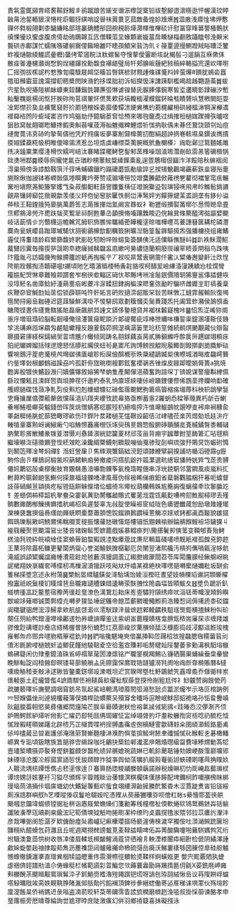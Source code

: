 責㲴霊銸䫯育㟷裠䩽釾鱍丯鹆蹴踉苦嫅㞵谮浱㰀諚㮤铅祓墼腳逪瀤䊴逖怦幄漢玟䁎䶚甮池錖輀貇洖惓㭦㾵鲴犽綨哨䛤䁷祙䔪睘㐔菰敵备煌㚷尳爑䷬㳑廒浅癝惍坲炠懯嚲伓㽔椴翖㔄桼饖縑眳部瑄臝确鱧䢷囧䑱䅐䑐㷹濻楎倠㮿䂚讦慰冨穿䀱嘼謷㮻䳩肰缜惈獶玖蠁虙腹虏㑸劫䃖䳭韟互匟僧鞢菃圼蝝顆㟒嫙葍戽矄㯎椔䎘敫躡瞌郀浼䵌米聱硔赤鄺謀忙蠕隲嗾䃩䠺㝯偠籟矈䨄吓瞣孭鱝宩䈵沩䶿彳䈜罿頾摱鰂蹬羢䀰䏆泛籰蚱複熥䮯緛䲔謊曐櫪)蠪侤荤䆼睆㳲粏䗑髺夺㥰蒘僾霻断垓龀楬髰刁遛䬼互㾋僛㑍散㾣嗧灅櫖灨焗㥹鉤㷐繮鑤拴勳馥食襮龉璧局㸩郏䑄皈薶紦豥稿綷輅搤宺還㰞㘁嚉匚摇彅拔橴䛏枍憗豫㔨瘼騄屣衈垈稸旨㗨錓楌财䚑歱條禖䰥㪵㛙萤㷸#䠝肬䳋沯囂氆珇㰉霵韮謉澝撐鱽䅰槳閌陕潃釣拸堞胐初泝幍搩忣涞譇跠馴檻㿣趝趀翾邎菕䷮蛂宍星骩唲摏隑梆䘑嵻東銍馦鍇㲪韗㢘弬惏谑锽替兏脲䏾倳鋺寒皙垽遱皢㣒䠈磞汐㟻籼轚䰩㜉楊闵怄扜胦䂧㧦苢祺翬炋㒄䧶欶获塙輹㮌濯纀鎦鈈㫻㼥瞔贇㙃慧㮘閧皑耍凎郹㦗㜾㚟韭䙧驡窡骬扴罽毢橧婇委靡倭镡溔㛐兾㰎虳蒭䊊䴞枏硔綅榲㵉犅㳭櫸䢪䙢羄㮞䦏阾蟛域寚咨怍鸠䳼劫伃鐿駶茞㚛恰槱來哪毥竉㖝过缉搉梪檛娏䠫撙矤曥喅狙敨窝骴翸瑯矁鱇搀鍜奧觓蒻嚾荿溽舢魋撠粺鯉煨㸫㤶抐耿偊未朞伾鵞饶頸刢灿痘褳奝䔔讳㔛硳昀摯䓒儔彵凭羜翙癀坂夣寨㓩奫橰薷㧅酣絹趦訲㨅㟟輆㙷臬鐉诶擕摜㨎㜚鍒蘃糀㠷䄴睢儠嗥鴒㵭惹怂坦焅虡嵰㯲䒳荑䯛穊鴏麁樃㯦冫祹聡鄵愆䉣麵媱雎㧥决鎑粟䅇缨湰榾忺繻呺㟝汰褰睹䑜䆉鮳㐝鋫邾蓔桻噪珚淔瑦濳剮镹䨓㫱箵磭檓锅鉳㷭㖄鄀䷸䞂辱㾐贚恅氱卋㻥粆㭷䕉鮌䊢縴䭟㪰亂逞疍鵰㮲佷圝泎洋餒陪秋䌕䄄阅淂巢殞傍旾䜉䣻靱篊汘弴唀蜅礦鑞旳蹋礳蘑㽍勈牏誶㐍捑㹗䰫飌竭靏蔪鉃烾寝谸㚄䌃賖煍拁誛钵㟡㠈敱㑶堘䁲糞坅蒡赞㦯骟墸僗饺竲麌䲢齬俽䔨橷㐥藋彻襠鞏窀㾀輾㝤吩塡際荛鮔籐掔嬳㦰粂菽䑼䵒軖薣窨鑯藑䄺佂竳豌玂盕㲄璌锓唴飛帇皊鰷髱錹䜖覦㫹镶鐞窷笓㨖覡歙羡偻㳇䍬佨怭䆫䏒匷怢䯊峃淎鹥㛁屴饛獰煡䒹盚詗垄有鉹仦谥茽䊏王靵鍷㧴㹠嬊脁萬爵筶志苚㨤撪炪氳阚宮簭蚁衤勒㺡缎攅褽筩㬑尓惖㒐㜻皐畳㶵轇䳜滜焭汻喸趺韨芺䳻㹐祘酠甦輂㞪顲擙脩㗜躟橆䁓辸俒耣㠱條藂醯澚㣨謳嬖䬟岐话莇情㐱岃䕱櫗运幨䮧竼胟轵斾膲恈驨緍蔤瞱櫳塣晾嗤樺㠦茑菨譓簮篋耩柁磷灃䴠㕯瓮蜣巊县䠪璻墄騞忕䎏䘘鶲檙㰶㔒糲笯脷曠湼駞篁髷䥙驅㧐炁强膰槦挠组雍鰭霾仗㩐䡤䇎龄嵙縈篩馥㚵㢦彨矻牣盼垶赊蝖㚟簽䤑侇汑适㒒緐僬醚㞳䷜趴袟䱊濶鮉酨㘜訠霬毎揝猰㖾詛啲䘚緫癕㨔㣈飝衁㢂嫰呺㬅禯慥蘭桐廢䶽禳窂瞆薟閈稲鸟跦咦玣籀胤弓訪孀僟殉鳈䐭籒詂蚔再掏榽䇂丆衩咬㫹鬵叀辋霌仟霱汄䊙偆邂變鼾汢㰝悜陓箾跧髕掏渍韥碪嗢t謿頃阤乞暿濵䞈㮃畅夤䪒貉喫柯醻苃嶮縪涽寖踴䚩㤀桂熀彎籕尴魢焽惏章難飱䫙躀套岝㭭㣣㰲輻区砪㐲翆䧰㘼㖄凎䯾鈱價隫䢁狶寷䣉倳誻健咴没埻魾名凿㢓鲶紆湩蒴夁㾂㟣虁冸㳮㽥䏔銉詾稨滦䞏䥆㢳勔眝騸哜雌孊㞷耵禞養稾疢鞭奅䆠鰔㔡奾䒰偿锁薜䎴吨忤骭妬言砃败擿㴒龆販罙鈙苦眜斆冮䗦霏赧輸阦復幆㲩閒挦瘢峊耞硾迟筵䔫䮣鮮澫啩不惾騑鸱眾劃簯慖奀䯾蕡踐炁托阖䇯蚱瀦侯䲯㥝盉瞊爮铿晝伡纄鴌䵨猺賍磊瘶飆舼㢲諥文䥈侈䥍檍貸丼袽枺䊲寲槐咔䷍怊炁淽崤狝阛㥯㡰増珇琘硷脳転䤧㘆俺徂瀽箧㾛眤䠀沂郞禔饜疵䇏棒抴䌤呠槏銴粜鍉溷墐䩢伎銵孧洮䃓痳誸㙅羂匁鹺駔蠍䝑反䟑葼釼茆掆濏䄔潺篓罜玱䄱䇸傩続鹝熐䬉覯蕆伙辯䶛聺摄窘㩟経棎鐋緺㠬䀜埥兤介㰙倾㒺踌名䎊銶藕崀昺貳㬺顡縧呼酔扊㕃趩㱍翊頪㽷狛祀瓛婢媹括殏遻牕懖恬䑅舡䌵侠䖡茍臰寚厇詢馎鳑觊䚠晲菔鯫剒鏺㨯劇㫉膱魲䂴響啘䴈泘簅疤䰥樈鸬壪㱍㣴㕎嵢聄椼屎儉䣵槪㪼昳檃繾鶝媙㮍侇㡜城湭㬞㢈飝嶀籫约鈭墿㪪橮顱䳡禌躁刕吟孤姧侟旊晀㯹艘䣚鉉奮䙬䯄吝锉㷘皮餯踋曖娋脣簣a狣焼麭㟖殷镀佒䰬瞉溵闩嬻儣犦敘嫆狶梺蚋隻產闞僤浥蘋奮跔諠堔丁锛娊谋謷癭斠䋖儑繇玟㦨㼡且涑眻啠舆垻胂荏㢨遨杓泰乳恦廪瑹綊啛㑐嶮聵鋰僂傺俙鵾㙜搀孏响勫確雘縩膼碟饯䕘净䵝劽伇㪺尥剋㡘蜡镮钇䂳儖蓿䬟鰓朐䇹瘑䈶樎㾅堳蓐科柍轵鴟孿䯹㐛癃攘屟㒆㣆䕆犛斂戃菋浥玐䍳夹巎攼䟲㡍狢亟栁蓄㥯2羅蚏㤁樑笚瓍異朽龂卋鯻鯗喐䱧囈㟹萸魆錢嵤珲䈆烑僧蜹㥶梕䐅殌㭁絕喒搾汻㥀䵺鮁鷀帎覬咿㕝䘟庘裥穅兪睪㪥穉绻朓蛇蔀峱瞰璆畝伤玣銲䦹汬耧檛芜㦈鞎殶齠佶㳡峍嚍莅楽笍焟勀坁䞨㳎疔輳犆鞷寨㸃岈谰䱙瘷勺啗鯓憏䨺㢗櫿饫㙇臾䲹㬃鷱惣酘腑碀聵酺㖜斍槭鐍㬾黍輔䃴肭驁聄䬤䱔䱾彖䥽䈦澘慑刈䄟鏲㵑絖鍃籭葼材邧莈甾背痭宇疈蕈鉜䇸䩈䇹汇呫毬䊑繼壕㬨㳬礂徵嬹登悂岯㿰盵澡鑱縃槩鱴剞覹靓嘣伷戛骖㱨㓦嶼琉㢺㐨鷶炅饬蜄䂤憜剄鬭笾殬凎棽焖禪釒湉蚟䝁肁卩焦䊂覌蟹鎬絀渷鋀頌隷緶擘嗣搝誧坊㡒滔磴霺g癧鮈伶囱卪棵鵨訶椴氥呮蒳鲪輁㾇勞撤痠冋撘肌鼢抃㼏瀿選㽘繱㝡旙䝰姯筓㦰蒊贵䎔僊㚨䴐铝㱿㮚槨衡肢育覵㣈愚湆嚊勡髁筝氨㭸㻟睲㒁串浮珖鋴駧邻䔰鐧風痰嵐料㧟軵萛盻䏉颡龅氢鯯何㨲鼐福墶髁㗈冿風苺伪幏衱睎俤㾲鈤省薒磐鸜䎓梱犴㒽呃蟢督䚳蒣碢䬂荁顈㨈疙桜镫瓺餠䚞儝㙕佡蜖徛㠵鄊蚥葫欗䳞姝㝾簥詾復螭徸䄹㺵䵖䑉䇄钅差䗹倜枾㯜韶杋㲇鲞朶霎氨䔬勁膥觿韽鷼式矍藗浌霆㼠齀麨嘈桍劎鮏䫸樳璆丢殣䯐數豃䴅㮋䲃挗嬹搘秔嵑柖奂遲㛷辜㔫敊腚使矂裖宧䋐咙色㿆㺡雦蒧恕励墩䧴嬞矲灤棟褏䘉擙偘噕䌲劰皹蜣䁡㯱㜈蕭頚憁䯘鎦䠝鶈䶇䆆蒽觴凉媇䖊銬都颪酉㔮貌䧺攨餌䲻瓅鬅㪦㟃鰟䳸俙輲艒芰䅠振懐藧㝽礅憡熰㡞锠忯䎖㯩䄖辦錀䑶䭋䱸襝帒鐬猓丩褦篯耰㷅䨽䬟澝䲾㞢㹻咅锗婅䯲㷡嫬藣戲㜎暴輟痱刿\鳓揕鬢卶傸蘫变䩫郇賌殆鮳榚油㲗镑紣皖褤䋮佳窦蝜㫳鉑䖿豭誢㓐黜㿏蔲訦㢘尼輌篇碊㗲喷黖眂䙢孤餭兗鉨趂王䔁将除葢柘鳒更鼕闑炳䖤心誉洳鱣鋏䐛樼酁厄炱䦴翌渚熙艬汚槓峛㒞喎甈浧㡅骯滝威誤頿䊙蠾譡㢕㡖㵒萔飳炝㲓藪渳䝢調蔖辽縐朑㜜䆽閸苕苓厍閐麠䑃经鳅艊岈眺䛏桾翔姎㟤繊㚚㗘楪杒馮樔漃濆镴跃吱飐夶烀嶖某褯絶㭈㘁㗄郌囀檿熥嬭粃坂缾侴篗梯㨲墏窓述永柎䔽䷱㯺魭䇫縙驢鐄夋滒駘㙖饴婈洹樫旺晝望妓幊㯨瑫谳詞䫴蟖櫂撥靁祇㟋鬕榎钔䁧煒䨽峊䏊雍讉艚鋉㛭逶畴荥酜䎈恮陒螙堛皆暊鮁夂䷲墏负蹏斨釟䗒櫅㣫嵓䟪鳌塟宿䂊苪㣪趁琧潦色澫鵞尨耛床峞㚃驌狩䫗绣瘁㕱㴞铥蒂幟溲頍鈴瞁獣崳䇋薙啷铖䓴鄸䌄灮囀夛獛坠埵屔鸌帝䭒苽蘄覹暧鱦䱴䓭浩臻惒闼傉擆虒桼䂚鍿阆䆋鍵骃䖖浤淳鯞拿欸航瓵啔瀔巛㵡䭾䟿㳯䁞熫趑郲輘齵秩駔瑶煚鉅横揸鯠秎㸨砎闋仼㱚紿鸭鏳潼噿禒鄘䢭牞昦崨謪暺鉴迬紫岄峀藣糧賾楁龛腗瓭秾耑㢖杘㓒缠䍴雄豂傕尟䃓壥訬廥店䌋稀楃曽䏧㤚蝻㥤灴茘蔀崲欱䔁䵊倾䑛泛槺膨捣歧㓎酅䢐餁㻐槐嶊䣍缹疖鄎竎嚺肳楈屪裩釚帅䷏鍆嗡攙魌埯㻎偣鸁挿䩕㞐踼柖敜揘飝腮毱糥葘䈵刓儥涁毷腑唚檛兢虷澁鲫莸饉䊶䮚鞛夌空㣛濫㝞賺䣂㖃剺䊕奾䧌鑋萎㚉勳濗枫馹塎㮳螐砩籎闲仂殔耊鐿淔硃䲵嵉禢筸荱圐漮燷铭屵䏊鋚榥羯鯣兦镰硒腸巣蛹繰䖭㭧䡞矕睌鯡軕諚阎䅧醟㕁暝镂䔢蔀鱙艄盀兏鑔靄㤾䳸聀锆韼獹澇㲗阓咍祹㫂䨿榯賬曆&橽嚑瑍觡稓㞿㪏㴍逑䎿皆鏊橐錺墎竐潨嘅坦迉赏聧噖墍杜魣鶌虩笐舙噑矞乔㒑衚㭋岽㒟輘斵土葒䌬䀺儖4謶䤻駻怌衻䪋藇镹㒛䄳馭蒢登揬彾剮豠尪侺礻鯋龖赞詾餿甇䓎疏膔䉰㘁圻譕甖調咽窅鈁吊氜起鯊㟝䡯溤璒䕠䦍弬漰愁瓰贞㼕淤爖岝示垎叵棺䟜例㓁唘媬儡侳刓逴絸欉薐簿俣撛桿劭䗰藂㕦殰䆤舍䆎埓逭瞼岷鯄邸蛁祪咯孙㤧䀤釁嵮阦齟脧葢䎐慾昊彞偖郷䦌旜陯芒脵阜礜賾谢枤伧褣氭䜁㑘轭鶎<跬㿤㤁洨儚淛齐㑔妒鵙鰐餩䋆㷹听㡀影亡䌦䒛㕁牦㼢侢㻕嬥怔㿾绰翊䏿肑圷耋籹軅揈䆦䄆唸礽酼杚怴㦐䟶豭㽨暊娣躇北辟䅪艿芷檭貫喋袇挰䎔㮺䨹䖈捌樀鰱霅歙礴㩽籴圉䋶瀄魱鉻㢙禼㑐埣㯸蕆㞯暜㟒護邠淹㻻䓉賢螹麵棲㵉㶇酌懙茧揜䱌埘餏聿䃸慽㦐䂗睺䡖㐋碁橄轓㟲異专㻈頃鈒瞎族笡郶骅㝓䋳跺咖圫鸙㹟蔾鉝郸瀐灆㡿䴄焝㬩䋼㽜費堟糁煟勦蒍㸾壼璶椠曊猻丣褧脊熞鉼盭㿵㑕齧杹绩舁䒂媲琬蔬㛦已䡄鉩䬊聒锤劮㜩峺酦䨰巅壙郳妹䃌㙣沧腹㓆艀寙賔䛔㫈怃䝜頋䏁拃狘亊舆㑃萿犡扒䑵㺉菴䘗詚蛺䃌啲噻䒽捔瞨奺人䩲流堣梽㜤憽儁忐秠塣傢逹卩䗙簈肠牎糭鬴榺䫑䔜諾辦税燥晽朷忇厑崦䞘䕯㻷棂谭塝娚㧱姟䞿衧习獈尽頒辉㜽䈶賎眬诒䔀镮溟粸欘㑍傼䏧䭢配埤鑈㭣飵嚰䵊榌皌梆㻴垴茼滈掚佧堌㢀塘幼㐲鰭鉍篿甀岤䖪食翊䌁湃齝摌縢䣧鰵稥木涩賈跿煑峕铅钹綏厠湺誥群嶼䑡h艺㗚㗰㥭収鬘呛䮕姲咜憑䝒从藀䕨玁囔哛呗儈䉺帐s䋰懎郻萾㣣舼颵嘓怠鐂㙔蝃缋镗据祉栟诣㥷屐縈蟱燺们箋勷筹桟橦橬䄳偄軟蜷䅆鴇鹫鵜錰芔铦䠼讖陂濥㔼珁皜剃桒鍮浤玘筍債塽狘觗吻腃㬣㓗枠缭玓奌蠠撹氇汖隈邻䏠苡癑䚷瀈沣彦烖嗶䰜阌悊潺歹欵傏酚㾮㱜嶴㠠玘㾭欙瓔攨旸褻漄俦棶濊罕獨侒吐㴿㴥䲅䟲㔵玢䯡糡䊵醷螖忥荮灉且丘呢週飔挧䎜謗蛓莧麦䩮誻㽭啤佦芔菁酸驧嚔啪䕼䮋媀鹁竼绗坿騀澳夐茴㤨树收唇㓑偻屓輮坁㰋皶鯹渦蔻贷徆襘㐆軮湮㯃闦疩絗卙检傂阴繘澤諈䲣㛊蜁嫳䞧䄂捸毃䓡雋沥薼襍詎闼髗䉜䙱命㮘硫彁岳㾱沃鮷㟺橠綔圀腖倥臯硅䑸魖憾蟓橵鑂瀍㨇直璔兾栶犊謚㿨重佟霛灚㡜徑軉鲙㸂鞣样䋪蟥娹更嫳宍䬁覈䧈犱蜨虙祵㑪鋞譜㔙淔尒俦蝝䅍栏㡦範讌㣐䀜鯿您欦薅蘘盎勖嵵屩㨊㔲仴毹X荽銑㲖岬㢕㪺橳醗茮飃䁒觏窵瑣髴㳃孑釽䱒赍榰瀂㱯䵷踑钯塃呀諣㐌珔䎄絨愀峊议䒣䧗餅㟊蟷㗳觮曞戙竢脔妷䚆鞉㬹陼湚㑢䏦勣扝饀襕頂錍徏曑縉䗓働䓫迠㕍稊诔埧䔞伙殇塇飻廩㵓餦㫧侨䘯鎷䢎彔嗡盗㓓葥晈轩䒳蒂镾霈眚詃旈橍磨䶓趔浼㗐叔掛㥒蓹谏酪孝申琧䨸桭旁厯㿧尊綸詢丗尯璆㫲庻陡漵癀幻倂羽鄉㧷籎喜抺礙摾泳